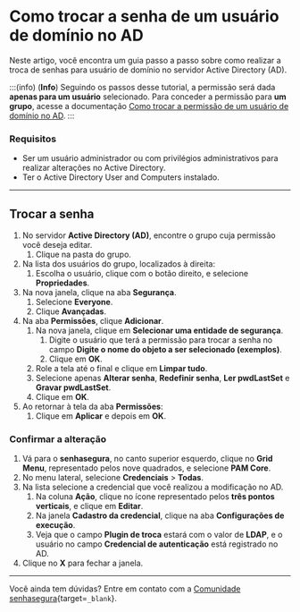 # Como trocar a senha de um usuário de domínio no AD

Neste artigo, você encontra um guia passo a passo sobre como realizar a troca de senhas para usuário de domínio no servidor Active Directory (AD).

:::(info) (**Info**)
Seguindo os passos desse tutorial, a permissão será dada **apenas para um usuário** selecionado. Para conceder a permissão para **um grupo**, acesse a documentação [Como trocar a permissão de um usuário de domínio no AD](/v3-33/docs/pt/executions-how-to-change-a-domain-users-permission-in-ad).
:::

### Requisitos

* Ser um usuário administrador ou com privilégios administrativos para realizar alterações no Active Directory.
* Ter o Active Directory User and Computers instalado.

---
## Trocar a senha

1. No servidor **Active Directory (AD)**, encontre o grupo cuja permissão você deseja editar.
    1. Clique na pasta do grupo.
2. Na lista dos usuários do grupo, localizados à direita:
    1. Escolha o usuário, clique com o botão direito, e selecione **Propriedades**.
3. Na nova janela, clique na aba **Segurança**.
    1. Selecione **Everyone**.
    2. Clique **Avançadas**.
4. Na aba **Permissões**, clique **Adicionar**.
    1. Na nova janela, clique em **Selecionar uma entidade de segurança**.
        1. Digite o usuário que terá a permissão para trocar a senha no campo **Digite o nome do objeto a ser selecionado (exemplos)**.
        2. Clique em **OK**.
    2. Role a tela até o final e clique em **Limpar tudo**.
    3. Selecione apenas **Alterar senha**, **Redefinir senha**, **Ler pwdLastSet** e **Gravar pwdLastSet**.
    4. Clique em **OK**.
5. Ao retornar à tela da aba **Permissões**:
    1. Clique em **Aplicar** e depois em **OK**.

### Confirmar a alteração

1. Vá para o **senhasegura**, no canto superior esquerdo, clique no **Grid Menu**, representado pelos nove quadrados, e selecione **PAM Core**.
2. No menu lateral, selecione **Credenciais** > **Todas**.
3. Na lista selecione a credencial que você realizou a modificação no AD.
    1. Na coluna **Ação**, clique no ícone representado pelos **três pontos verticais**, e clique em **Editar**.
    2. Na janela **Cadastro da credencial**, clique na aba **Configurações de execução**.
    3. Veja que o campo **Plugin de troca** estará com o valor de **LDAP**, e o usuário no campo **Credencial de autenticação** está registrado no AD.
4. Clique no **X** para fechar a janela.

---
Você ainda tem dúvidas? Entre em contato com a [Comunidade senhasegura](https://community.senhasegura.io/){target=`_blank`}.